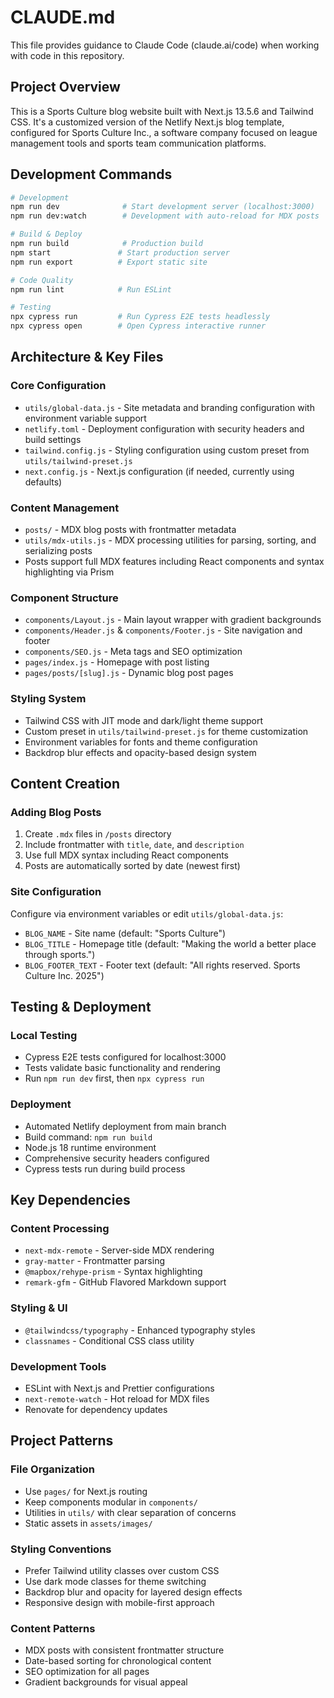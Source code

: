# CLAUDE.md

This file provides guidance to Claude Code (claude.ai/code) when working with code in this repository.

## Project Overview

This is a Sports Culture blog website built with Next.js 13.5.6 and Tailwind CSS. It's a customized version of the Netlify Next.js blog template, configured for Sports Culture Inc., a software company focused on league management tools and sports team communication platforms.

## Development Commands

```bash
# Development
npm run dev              # Start development server (localhost:3000)
npm run dev:watch        # Development with auto-reload for MDX posts

# Build & Deploy
npm run build            # Production build
npm start               # Start production server
npm run export          # Export static site

# Code Quality
npm run lint            # Run ESLint

# Testing
npx cypress run         # Run Cypress E2E tests headlessly
npx cypress open        # Open Cypress interactive runner
```

## Architecture & Key Files

### Core Configuration
- `utils/global-data.js` - Site metadata and branding configuration with environment variable support
- `netlify.toml` - Deployment configuration with security headers and build settings
- `tailwind.config.js` - Styling configuration using custom preset from `utils/tailwind-preset.js`
- `next.config.js` - Next.js configuration (if needed, currently using defaults)

### Content Management
- `posts/` - MDX blog posts with frontmatter metadata
- `utils/mdx-utils.js` - MDX processing utilities for parsing, sorting, and serializing posts
- Posts support full MDX features including React components and syntax highlighting via Prism

### Component Structure
- `components/Layout.js` - Main layout wrapper with gradient backgrounds
- `components/Header.js` & `components/Footer.js` - Site navigation and footer
- `components/SEO.js` - Meta tags and SEO optimization
- `pages/index.js` - Homepage with post listing
- `pages/posts/[slug].js` - Dynamic blog post pages

### Styling System
- Tailwind CSS with JIT mode and dark/light theme support
- Custom preset in `utils/tailwind-preset.js` for theme customization
- Environment variables for fonts and theme configuration
- Backdrop blur effects and opacity-based design system

## Content Creation

### Adding Blog Posts
1. Create `.mdx` files in `/posts` directory
2. Include frontmatter with `title`, `date`, and `description`
3. Use full MDX syntax including React components
4. Posts are automatically sorted by date (newest first)

### Site Configuration
Configure via environment variables or edit `utils/global-data.js`:
- `BLOG_NAME` - Site name (default: "Sports Culture")
- `BLOG_TITLE` - Homepage title (default: "Making the world a better place through sports.")
- `BLOG_FOOTER_TEXT` - Footer text (default: "All rights reserved. Sports Culture Inc. 2025")

## Testing & Deployment

### Local Testing
- Cypress E2E tests configured for localhost:3000
- Tests validate basic functionality and rendering
- Run `npm run dev` first, then `npx cypress run`

### Deployment
- Automated Netlify deployment from main branch
- Build command: `npm run build`
- Node.js 18 runtime environment
- Comprehensive security headers configured
- Cypress tests run during build process

## Key Dependencies

### Content Processing
- `next-mdx-remote` - Server-side MDX rendering
- `gray-matter` - Frontmatter parsing
- `@mapbox/rehype-prism` - Syntax highlighting
- `remark-gfm` - GitHub Flavored Markdown support

### Styling & UI
- `@tailwindcss/typography` - Enhanced typography styles
- `classnames` - Conditional CSS class utility

### Development Tools
- ESLint with Next.js and Prettier configurations
- `next-remote-watch` - Hot reload for MDX files
- Renovate for dependency updates

## Project Patterns

### File Organization
- Use `pages/` for Next.js routing
- Keep components modular in `components/`
- Utilities in `utils/` with clear separation of concerns
- Static assets in `assets/images/`

### Styling Conventions
- Prefer Tailwind utility classes over custom CSS
- Use dark mode classes for theme switching
- Backdrop blur and opacity for layered design effects
- Responsive design with mobile-first approach

### Content Patterns
- MDX posts with consistent frontmatter structure
- Date-based sorting for chronological content
- SEO optimization for all pages
- Gradient backgrounds for visual appeal